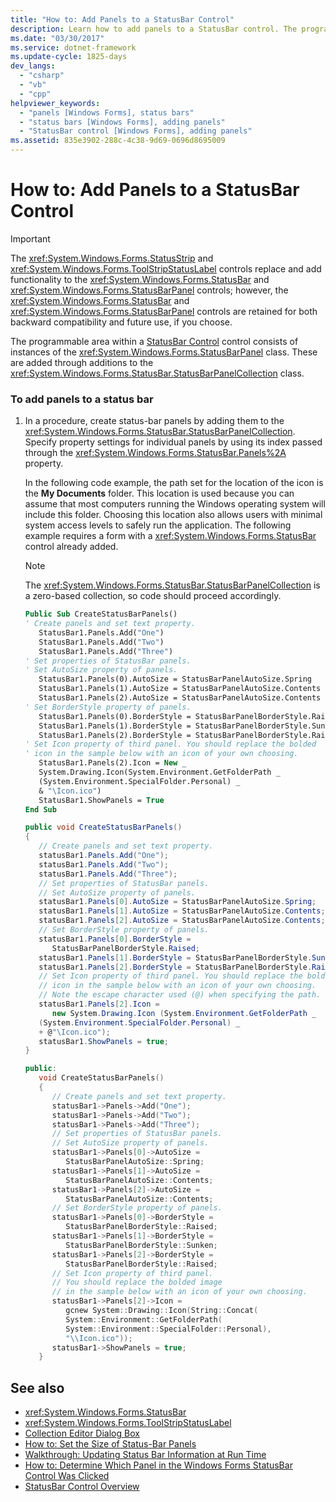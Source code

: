 ```yaml
---
title: "How to: Add Panels to a StatusBar Control"
description: Learn how to add panels to a StatusBar control. The programmable area within a StatusBar control consists of instances of the StatusBarPanel class.
ms.date: "03/30/2017"
ms.service: dotnet-framework
ms.update-cycle: 1825-days
dev_langs:
  - "csharp"
  - "vb"
  - "cpp"
helpviewer_keywords:
  - "panels [Windows Forms], status bars"
  - "status bars [Windows Forms], adding panels"
  - "StatusBar control [Windows Forms], adding panels"
ms.assetid: 835e3902-288c-4c38-9d69-0696d8695009
---
```

# How to: Add Panels to a StatusBar Control

> [!IMPORTANT]
> The <xref:System.Windows.Forms.StatusStrip> and <xref:System.Windows.Forms.ToolStripStatusLabel> controls replace and add functionality to the <xref:System.Windows.Forms.StatusBar> and <xref:System.Windows.Forms.StatusBarPanel> controls; however, the <xref:System.Windows.Forms.StatusBar> and <xref:System.Windows.Forms.StatusBarPanel> controls are retained for both backward compatibility and future use, if you choose.

The programmable area within a [StatusBar Control](statusbar-control-windows-forms.md) control consists of instances of the <xref:System.Windows.Forms.StatusBarPanel> class. These are added through additions to the <xref:System.Windows.Forms.StatusBar.StatusBarPanelCollection> class.

### To add panels to a status bar

1. In a procedure, create status-bar panels by adding them to the <xref:System.Windows.Forms.StatusBar.StatusBarPanelCollection>. Specify property settings for individual panels by using its index passed through the <xref:System.Windows.Forms.StatusBar.Panels%2A> property.

     In the following code example, the path set for the location of the icon is the **My Documents** folder. This location is used because you can assume that most computers running the Windows operating system will include this folder. Choosing this location also allows users with minimal system access levels to safely run the application. The following example requires a form with a <xref:System.Windows.Forms.StatusBar> control already added.

    > [!NOTE]
    > The <xref:System.Windows.Forms.StatusBar.StatusBarPanelCollection> is a zero-based collection, so code should proceed accordingly.

    ```vb
    Public Sub CreateStatusBarPanels()
    ' Create panels and set text property.
       StatusBar1.Panels.Add("One")
       StatusBar1.Panels.Add("Two")
       StatusBar1.Panels.Add("Three")
    ' Set properties of StatusBar panels.
    ' Set AutoSize property of panels.
       StatusBar1.Panels(0).AutoSize = StatusBarPanelAutoSize.Spring
       StatusBar1.Panels(1).AutoSize = StatusBarPanelAutoSize.Contents
       StatusBar1.Panels(2).AutoSize = StatusBarPanelAutoSize.Contents
    ' Set BorderStyle property of panels.
       StatusBar1.Panels(0).BorderStyle = StatusBarPanelBorderStyle.Raised
       StatusBar1.Panels(1).BorderStyle = StatusBarPanelBorderStyle.Sunken
       StatusBar1.Panels(2).BorderStyle = StatusBarPanelBorderStyle.Raised
    ' Set Icon property of third panel. You should replace the bolded
    ' icon in the sample below with an icon of your own choosing.
       StatusBar1.Panels(2).Icon = New _
       System.Drawing.Icon(System.Environment.GetFolderPath _
       (System.Environment.SpecialFolder.Personal) _
       & "\Icon.ico")
       StatusBar1.ShowPanels = True
    End Sub
    ```

    ```csharp
    public void CreateStatusBarPanels()
    {
       // Create panels and set text property.
       statusBar1.Panels.Add("One");
       statusBar1.Panels.Add("Two");
       statusBar1.Panels.Add("Three");
       // Set properties of StatusBar panels.
       // Set AutoSize property of panels.
       statusBar1.Panels[0].AutoSize = StatusBarPanelAutoSize.Spring;
       statusBar1.Panels[1].AutoSize = StatusBarPanelAutoSize.Contents;
       statusBar1.Panels[2].AutoSize = StatusBarPanelAutoSize.Contents;
       // Set BorderStyle property of panels.
       statusBar1.Panels[0].BorderStyle =
          StatusBarPanelBorderStyle.Raised;
       statusBar1.Panels[1].BorderStyle = StatusBarPanelBorderStyle.Sunken;
       statusBar1.Panels[2].BorderStyle = StatusBarPanelBorderStyle.Raised;
       // Set Icon property of third panel. You should replace the bolded
       // icon in the sample below with an icon of your own choosing.
       // Note the escape character used (@) when specifying the path.
       statusBar1.Panels[2].Icon =
          new System.Drawing.Icon (System.Environment.GetFolderPath _
       (System.Environment.SpecialFolder.Personal) _
       + @"\Icon.ico");
       statusBar1.ShowPanels = true;
    }
    ```

    ```cpp
    public:
       void CreateStatusBarPanels()
       {
          // Create panels and set text property.
          statusBar1->Panels->Add("One");
          statusBar1->Panels->Add("Two");
          statusBar1->Panels->Add("Three");
          // Set properties of StatusBar panels.
          // Set AutoSize property of panels.
          statusBar1->Panels[0]->AutoSize =
             StatusBarPanelAutoSize::Spring;
          statusBar1->Panels[1]->AutoSize =
             StatusBarPanelAutoSize::Contents;
          statusBar1->Panels[2]->AutoSize =
             StatusBarPanelAutoSize::Contents;
          // Set BorderStyle property of panels.
          statusBar1->Panels[0]->BorderStyle =
             StatusBarPanelBorderStyle::Raised;
          statusBar1->Panels[1]->BorderStyle =
             StatusBarPanelBorderStyle::Sunken;
          statusBar1->Panels[2]->BorderStyle =
             StatusBarPanelBorderStyle::Raised;
          // Set Icon property of third panel.
          // You should replace the bolded image
          // in the sample below with an icon of your own choosing.
          statusBar1->Panels[2]->Icon =
             gcnew System::Drawing::Icon(String::Concat(
             System::Environment::GetFolderPath(
             System::Environment::SpecialFolder::Personal),
             "\\Icon.ico"));
          statusBar1->ShowPanels = true;
       }
    ```

## See also

- <xref:System.Windows.Forms.StatusBar>
- <xref:System.Windows.Forms.ToolStripStatusLabel>
- [Collection Editor Dialog Box](/previous-versions/visualstudio/visual-studio-2010/xc4yyekt(v=vs.100))
- [How to: Set the Size of Status-Bar Panels](how-to-set-the-size-of-status-bar-panels.md)
- [Walkthrough: Updating Status Bar Information at Run Time](walkthrough-updating-status-bar-information-at-run-time.md)
- [How to: Determine Which Panel in the Windows Forms StatusBar Control Was Clicked](determine-which-panel-wf-statusbar-control-was-clicked.md)
- [StatusBar Control Overview](statusbar-control-overview-windows-forms.md)
